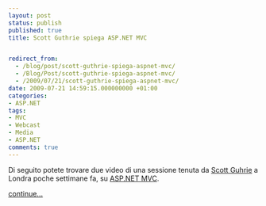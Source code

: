 ```yaml
---
layout: post
status: publish
published: true
title: Scott Guthrie spiega ASP.NET MVC


redirect_from: 
  - /blog/post/scott-guthrie-spiega-aspnet-mvc/
  - /Blog/Post/scott-guthrie-spiega-aspnet-mvc/
  - /2009/07/21/scott-guthrie-spiega-aspnet-mvc/
date: 2009-07-21 14:59:15.000000000 +01:00
categories:
- ASP.NET
tags:
- MVC
- Webcast
- Media
- ASP.NET
comments: true
---
```

<p>Di seguito potete trovare due video di una sessione tenuta da <a target="_blank" rel="nofollow" href="http://weblogs.asp.net/scottgu/" title="Scott Guthrie's Blog">Scott Guhrie</a> a Londra poche settimane fa, su <a target="_blank" rel="nofollow" href="http://www.asp.net/mvc">ASP.NET MVC</a>.</p>
<p><a class="more" href="http://imperugo.tostring.it/blog/post/scott-guthrie-spiega-aspnet-mvc/">continue...</a></p>
